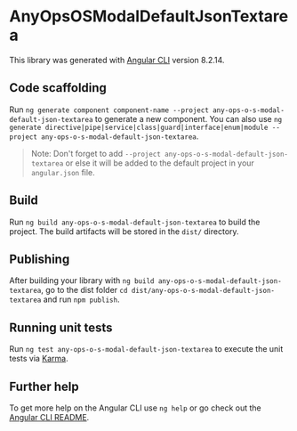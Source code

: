 # AnyOpsOSModalDefaultJsonTextarea

This library was generated with [Angular CLI](https://github.com/angular/angular-cli) version 8.2.14.

## Code scaffolding

Run `ng generate component component-name --project any-ops-o-s-modal-default-json-textarea` to generate a new component. You can also use `ng generate directive|pipe|service|class|guard|interface|enum|module --project any-ops-o-s-modal-default-json-textarea`.
> Note: Don't forget to add `--project any-ops-o-s-modal-default-json-textarea` or else it will be added to the default project in your `angular.json` file. 

## Build

Run `ng build any-ops-o-s-modal-default-json-textarea` to build the project. The build artifacts will be stored in the `dist/` directory.

## Publishing

After building your library with `ng build any-ops-o-s-modal-default-json-textarea`, go to the dist folder `cd dist/any-ops-o-s-modal-default-json-textarea` and run `npm publish`.

## Running unit tests

Run `ng test any-ops-o-s-modal-default-json-textarea` to execute the unit tests via [Karma](https://karma-runner.github.io).

## Further help

To get more help on the Angular CLI use `ng help` or go check out the [Angular CLI README](https://github.com/angular/angular-cli/blob/master/README.md).
